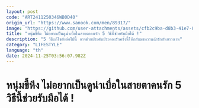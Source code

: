 ```yaml
---
layout: post
code: "ART2411250346WB0D40"
origin_url: "https://www.sanook.com/men/89317/"
image: "https://github.com/user-attachments/assets/cfb2c9ba-d8b3-41e7-8a87-d770b8628951"
title: "หนุ่มขี้หึง ไม่อยากเป็นดูน่าเบื่อในสายตาคนรัก 5 วิธีนี้ช่วยรับมือได้ !"
description: "5 วิธีแก้ไขดังต่อไปนี้ อาจช่วยประคับประคองรักครั้งนี้ให้กลับมาหวานฉ่ำรักกันยาวนาน"
category: "LIFESTYLE"
language: "th"
date: 2024-11-25T03:56:07.982Z
---
```


# หนุ่มขี้หึง ไม่อยากเป็นดูน่าเบื่อในสายตาคนรัก 5 วิธีนี้ช่วยรับมือได้ !